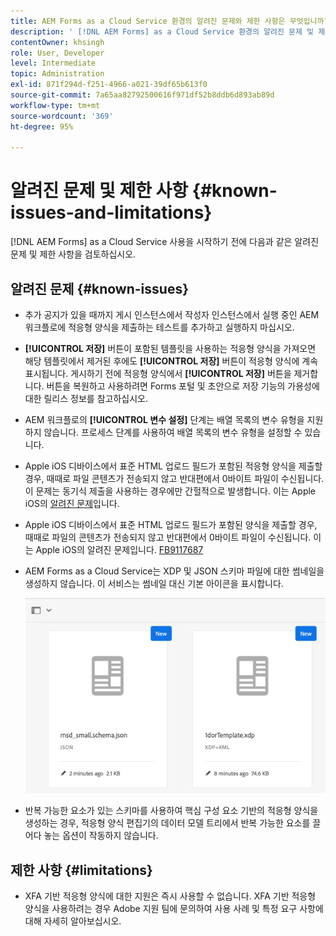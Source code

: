 ```yaml
---
title: AEM Forms as a Cloud Service 환경의 알려진 문제와 제한 사항은 무엇입니까?
description: ' [!DNL AEM Forms] as a Cloud Service 환경의 알려진 문제 및 제한 사항.'
contentOwner: khsingh
role: User, Developer
level: Intermediate
topic: Administration
exl-id: 871f294d-f251-4966-a021-39df65b613f0
source-git-commit: 7a65aa82792500616f971df52b8ddb6d893ab89d
workflow-type: tm+mt
source-wordcount: '369'
ht-degree: 95%

---
```


# 알려진 문제 및 제한 사항 {#known-issues-and-limitations}

[!DNL AEM Forms] as a Cloud Service 사용을 시작하기 전에 다음과 같은 알려진 문제 및 제한 사항을 검토하십시오.

## 알려진 문제 {#known-issues}

* 추가 공지가 있을 때까지 게시 인스턴스에서 작성자 인스턴스에서 실행 중인 AEM 워크플로에 적응형 양식을 제출하는 테스트를 추가하고 실행하지 마십시오.

* **[!UICONTROL 저장]** 버튼이 포함된 템플릿을 사용하는 적응형 양식을 가져오면 해당 템플릿에서 제거된 후에도 **[!UICONTROL 저장]** 버튼이 적응형 양식에 계속 표시됩니다. 게시하기 전에 적응형 양식에서 **[!UICONTROL 저장]** 버튼을 제거합니다. 버튼을 복원하고 사용하려면 Forms 포털 및 초안으로 저장 기능의 가용성에 대한 릴리스 정보를 참고하십시오.

* AEM 워크플로의 **[!UICONTROL 변수 설정]** 단계는 배열 목록의 변수 유형을 지원하지 않습니다. 프로세스 단계를 사용하여 배열 목록의 변수 유형을 설정할 수 있습니다.

* Apple iOS 디바이스에서 표준 HTML 업로드 필드가 포함된 적응형 양식을 제출할 경우, 때때로 파일 콘텐츠가 전송되지 않고 반대편에서 0바이트 파일이 수신됩니다. 이 문제는 동기식 제출을 사용하는 경우에만 간헐적으로 발생합니다. 이는 Apple iOS의 [알려진 문제](https://feedbackassistant.apple.com/feedback/9117687)입니다.

* Apple iOS 디바이스에서 표준 HTML 업로드 필드가 포함된 양식을 제출할 경우, 때때로 파일의 콘텐츠가 전송되지 않고 반대편에서 0바이트 파일이 수신됩니다. 이는 Apple iOS의 알려진 문제입니다. [FB9117687](https://feedbackassistant.apple.com/feedback/9117687)

* AEM Forms as a Cloud Service는 XDP 및 JSON 스키마 파일에 대한 썸네일을 생성하지 않습니다. 이 서비스는 썸네일 대신 기본 아이콘을 표시합니다.

  ![Forms 썸네일 알려진 문제](/help/forms/assets/forms-tumbnail-known-issue.png)

* 반복 가능한 요소가 있는 스키마를 사용하여 핵심 구성 요소 기반의 적응형 양식을 생성하는 경우, 적응형 양식 편집기의 데이터 모델 트리에서 반복 가능한 요소를 끌어다 놓는 옵션이 작동하지 않습니다.

## 제한 사항 {#limitations}

* XFA 기반 적응형 양식에 대한 지원은 즉시 사용할 수 없습니다. XFA 기반 적응형 양식을 사용하려는 경우 Adobe 지원 팀에 문의하여 사용 사례 및 특정 요구 사항에 대해 자세히 알아보십시오.

